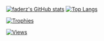 [![faderz's GitHub stats](https://readmestats-h1ei.vercel.app/api?username=faderzz&theme=transparent&include_all_commits=true)](#)
[![Top Langs](https://readmestats-h1ei.vercel.app//api/top-langs/?username=faderzz&layout=compact&theme=transparent&langs_count=8)](#)

[![Trophies](https://github-profile-trophy.vercel.app/?username=faderzz&theme=onestar)](#)

[![Views](https://komarev.com/ghpvc/?username=faderzz&label=Profile%20views&color=0e75b6&style=flat)](#)
